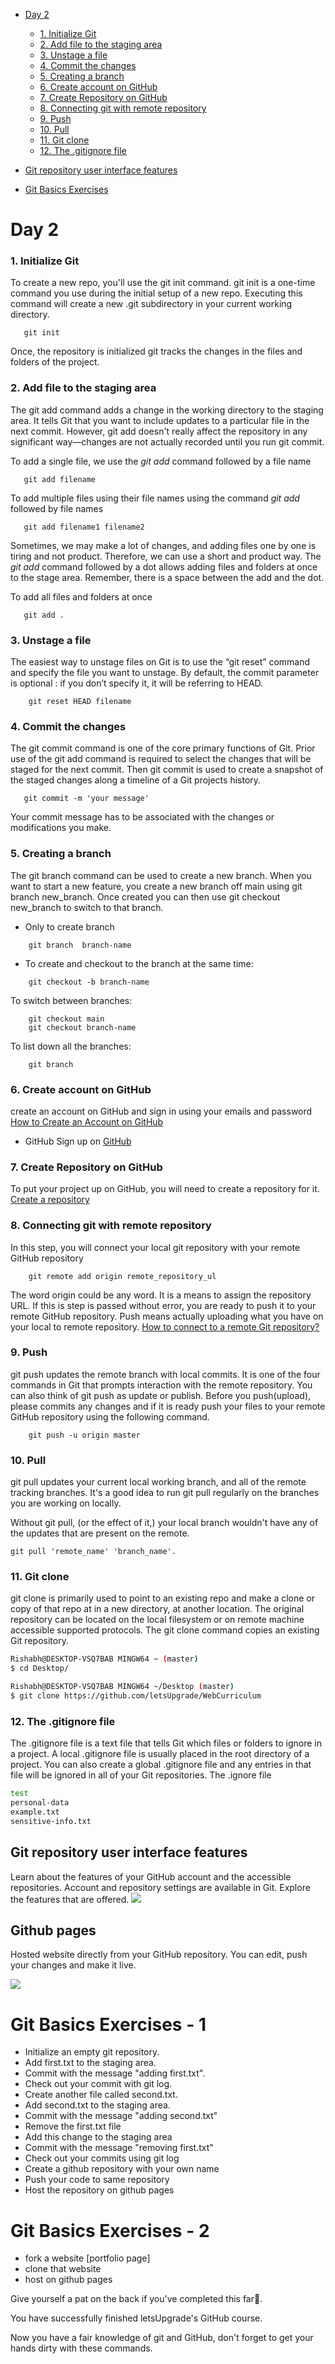 - [Day 2](#day-2)
    - [1. Initialize Git](#1-initialize-git)
    - [2. Add file to the staging area](#2-add-file-to-the-staging-area)
    - [3. Unstage a file](#3-unstage-a-file)
    - [4. Commit the changes](#4-commit-the-changes)
    - [5. Creating a branch](#5-creating-a-branch)
    - [6. Create account on GitHub](#6-create-account-on-github)
    - [7. Create Repository on GitHub](#7-create-repository-on-github)
    - [8. Connecting git with remote repository](#8-connecting-git-with-remote-repository)
    - [9. Push](#9-push)
    - [10. Pull](#10-pull)
    - [11. Git clone](#11-git-clone)
    - [12. The .gitignore file](#12-the-gitignore-file)
 - [Git repository user interface features](#git-repository-user-interface-features)

  - [Git Basics Exercises](#git-basics-exercises)
  # Day 2


### 1. Initialize Git
To create a new repo, you'll use the git init command. git init is a one-time command you use during the initial setup of a new repo. Executing this command will create a new .git subdirectory in your current working directory. 
```shell
   git init
```
Once, the repository is initialized git tracks the changes in the files and folders of the project.
### 2. Add file to the staging area
The git add command adds a change in the working directory to the staging area. It tells Git that you want to include updates to a particular file in the next commit. However, git add doesn't really affect the repository in any significant way—changes are not actually recorded until you run git commit.

To add a single file, we use the _git add_ command followed by a file name

```shell
   git add filename
```
To add multiple files using their file names using the command _git add_ followed by file names

```shell
   git add filename1 filename2
```
Sometimes, we may make a lot of changes, and adding files one by one is tiring and not product. Therefore, we can use a short and product way. The _git add_ command followed by a dot allows adding files and folders at once to the stage area. Remember, there is a space between the add and the dot.

To add all files and folders at once

```shell
   git add .
```
### 3. Unstage a file
The easiest way to unstage files on Git is to use the “git reset” command and specify the file you want to unstage.
By default, the commit parameter is optional : if you don’t specify it, it will be referring to HEAD.
```shell
    git reset HEAD filename
```
### 4. Commit the changes
The git commit command is one of the core primary functions of Git. Prior use of the git add command is required to select the changes that will be staged for the next commit. Then git commit is used to create a snapshot of the staged changes along a timeline of a Git projects history. 
```shell
   git commit -m 'your message'
```
Your commit message has to be associated with the changes or modifications you make.
### 5. Creating a branch
The git branch command can be used to create a new branch. When you want to start a new feature, you create a new branch off main using git branch new_branch. Once created you can then use git checkout new_branch to switch to that branch.
- Only to create branch

```shell
    git branch  branch-name
```

- To create and checkout to the branch at the same time:

```shell
    git checkout -b branch-name
```

To switch between branches:

```shell
    git checkout main
    git checkout branch-name
```

To list down all the branches:

```shell
    git branch
```
### 6. Create account on GitHub
create an account on GitHub and sign in using your emails and password
[How to Create an Account on GitHub](https://www.wikihow.com/Create-an-Account-on-GitHub)
- GitHub
  Sign up on [GitHub](https://github.com/)
  
### 7. Create Repository on GitHub
To put your project up on GitHub, you will need to create a repository for it.
[Create a repository](https://docs.github.com/en/get-started/quickstart/create-a-repo)

### 8. Connecting git with remote repository
In this step, you will connect your local git repository with your remote GitHub repository

```shell
    git remote add origin remote_repository_ul
```
The word origin could be any word. It is a means to assign the repository URL.
If this is step is passed without error, you are ready to push it to your remote GitHub repository. Push means actually uploading what you have on your local to remote repository.
  [How to connect to a remote Git repository?](https://stackoverflow.com/questions/20291731/how-to-connect-to-a-remote-git-repository)
  
### 9. Push
git push updates the remote branch with local commits. It is one of the four commands in Git that prompts interaction with the remote repository. You can also think of git push as update or publish.
Before you push(upload), please commits any changes and if it is ready push your files to your remote GitHub repository using the following command.

```shell
    git push -u origin master
```
### 10. Pull
git pull updates your current local working branch, and all of the remote tracking branches. It's a good idea to run git pull regularly on the branches you are working on locally.

Without git pull, (or the effect of it,) your local branch wouldn't have any of the updates that are present on the remote.
```shell
git pull 'remote_name' 'branch_name'.
```
### 11. Git clone
git clone is primarily used to point to an existing repo and make a clone or copy of that repo at in a new directory, at another location. The original repository can be located on the local filesystem or on remote machine accessible supported protocols. The git clone command copies an existing Git repository.

```sh
Rishabh@DESKTOP-VSQ7BAB MINGW64 ~ (master)
$ cd Desktop/

Rishabh@DESKTOP-VSQ7BAB MINGW64 ~/Desktop (master)
$ git clone https://github.com/letsUpgrade/WebCurriculum
```
### 12. The .gitignore file
The .gitignore file is a text file that tells Git which files or folders to ignore in a project.
A local .gitignore file is usually placed in the root directory of a project. You can also create a global .gitignore file and any entries in that file will be ignored in all of your Git repositories.
The .ignore file

```sh
test
personal-data
example.txt
sensitive-info.txt
```

## Git repository user interface features
Learn about the features of your GitHub account and the accessible repositories.
Account and repository settings are available in Git. Explore the features that are offered.
![](./Git-repository.png)


## Github pages
Hosted website directly from your GitHub repository. You can edit, push your changes and make it live.

![](./1_ztYDE6j3QQ9_lEneHt0PBg.gif)





# Git Basics Exercises - 1
- Initialize an empty git repository.
- Add first.txt to the staging area.
- Commit with the message "adding first.txt".
- Check out your commit with git log.
- Create another file called second.txt.
- Add second.txt to the staging area.
- Commit with the message "adding second.txt"
- Remove the first.txt file
- Add this change to the staging area
- Commit with the message "removing first.txt"
- Check out your commits using git log
- Create a github repository with your own name
- Push your code to same repository
- Host the repository on github pages

# Git Basics Exercises - 2
- fork a website [portfolio page]
- clone that website
- host on github pages



Give yourself a pat on the back if you've completed this far🎉.


You have successfully finished letsUpgrade's GitHub course.


Now you have a fair knowledge of git and GitHub, don't forget to get your hands dirty with these commands.
